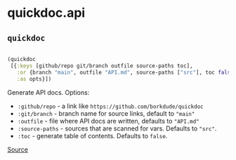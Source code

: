 # quickdoc.api 


## `quickdoc`
``` clojure

(quickdoc
 [{:keys [github/repo git/branch outfile source-paths toc],
   :or {branch "main", outfile "API.md", source-paths ["src"], toc false},
   :as opts}])
```


Generate API docs. Options:
  * `:github/repo` -  a link like `https://github.com/borkdude/quickdoc`
  * `:git/branch` - branch name for source links, default to `"main"`
  * `:outfile` - file where API docs are written, defaults to `"API.md"`
  * `:source-paths` - sources that are scanned for vars. Defaults to `"src"`.
  * `:toc` - generate table of contents. Defaults to `false`.

[Source](https://github.com/borkdude/quickdoc/blob/main/src/quickdoc/api.cljc#L6-L41)
